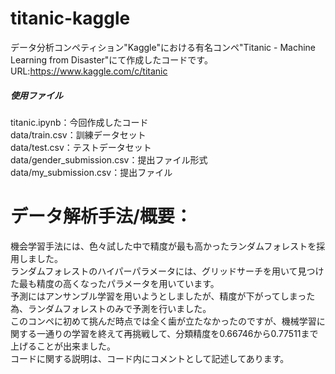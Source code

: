 # titanic-kaggle

データ分析コンペティション"Kaggle"における有名コンペ"Titanic - Machine Learning from Disaster"にて作成したコードです。  
URL:https://www.kaggle.com/c/titanic          
  
##### 使用ファイル  
titanic.ipynb：今回作成したコード  
data/train.csv：訓練データセット  
data/test.csv：テストデータセット  
data/gender_submission.csv：提出ファイル形式  
data/my_submission.csv：提出ファイル  

# データ解析手法/概要：
機会学習手法には、色々試した中で精度が最も高かったランダムフォレストを採用しました。  
ランダムフォレストのハイパーパラメータには、グリッドサーチを用いて見つけた最も精度の高くなったパラメータを用いています。  
予測にはアンサンブル学習を用いようとしましたが、精度が下がってしまった為、ランダムフォレストのみで予測を行いました。  
このコンペに初めて挑んだ時点では全く歯が立たなかったのですが、機械学習に関する一通りの学習を終えて再挑戦して、分類精度を0.66746から0.77511まで上げることが出来ました。  
コードに関する説明は、コード内にコメントとして記述してあります。
